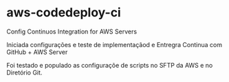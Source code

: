 # aws-codedeploy-ci
Config Continuos Integration for AWS Servers

Iniciada configurações e teste de implementaçãod e Entregra Continua com GitHub + AWS Server

Foi testado e populado as configuraçõe de scripts no SFTP da AWS e no Diretório Git.
